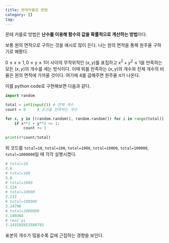 ```yaml
---
title: 몬테카를로 방법
category: []
tag: 
---
```


몬테 카를로 방법은 **난수를 이용해 함수의 값을 확률적으로 계산하는 방법**이다.

보통 원의 면적으로 구하는 것을 예시로 많이 든다. 나는 원의 면적을 통해 원주율 구하기로 해봤다.

$0 \leq x \leq 1,\,0 \leq y \leq 1$이 사이의 무작위적인 $(x,\,y)$를 표집하고 $x^2+y^2 \leq 1$을 만족하는 모든 $(x,\,y)$의 개수를 세는 방식이다. 이때 위를 만족하는 $(x,\,y)$의 개수와 전체 개수의 비율은 원의 면적에 가까울 것이다. 여기에 4를 곱해주면 원주율 $\pi$가 나온다.

이를 python code로 구현해보면 다음과 같다.
```python
import random

total = int(input()) # 전체 개수
count = 0     # 조건을 만족하는 개수

for x, y in [(random.random(), random.random()) for i in range(total)]:
    if x**2 + y**2 <= 1:
        count += 1
        
print(4*count/total)
```

위 코드를 `total=10`, `total=100`, `total=1000`, `total=10000`, `total=100000`, `total=1000000`일 때 각각 실행시켰다.
```python
# total=10
3.6
# total=100
3.0
# total=1000
3.124
# total=10000
3.132
# total=100000
3.14796
# total=1000000
3.140364
# real pi
3.141592653589793
```
표본의 개수가 많을수록 값에 근접하는 경향을 보인다.
